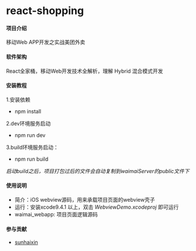 # react-shopping

#### 项目介绍

移动Web APP开发之实战美团外卖

#### 软件架构

React全家桶，移动Web开发技术全解析，理解 Hybrid 混合模式开发

#### 安装教程 

1.安装依赖
   - npm install 

2.dev环境服务启动
   - npm run dev

3.build环境服务启动：
   - npm run build

*启动build之后，项目打包过后的文件会自动复制到waimaiServer的public文件下*

#### 使用说明
* 简介：iOS webview源码，用来承载项目页面的webview壳子
* 运行：安装xcode9.4.1 以上，双击 *WebviewDemo.xcodeproj* 即可运行
* waimai_webapp: 项目页面逻辑源码 

#### 参与贡献

- [sunhaixin](https://gitee.com/github-29425276/react-shopping)